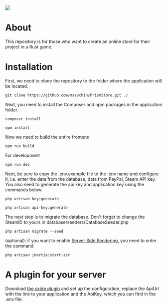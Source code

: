 <img src="https://i.imgur.com/g3d79iJ.png">


# About

This repository is for those who want to create an online store for their project in a Rust game.


# Installation
First, we need to clone the repository to the folder where the application will be located.
```
git clone https://github.com/msavchin/PrismStore.git ./
```
Next, you need to install the Composer and npm packages in the application folder.
```
composer install
```
```
npm install
```
Now we need to build the entire frontend
```
npm run build
```
For development
```
npm run dev
```
Next, be sure to copy the .env.example file to the .env name and configure it, i.e. enter the data from the database, data from PayPal, Steam API key. You also need to generate the api key and application key using the commands below
```
php artisan key:generate
```
```
php artisan api-key:generate 
```
The next step is to migrate the database. Don't forget to change the SteamID to yours in database/seeders/DatabaseSeeder.php
```
php artisan migrate --seed
```
(optional): if you want to enable <a href="https://inertiajs.com/server-side-rendering">Server Side Rendering</a>, you need to enter the command
```
php artisan inertia:start-ssr
```

# A plugin for your server
Download <a href="https://github.com/msavchin/PrismCart_plugin">the oxide plugin</a> and set up the configuration, replace the ApiUrl with the link to your application and the ApiKey, which you can find in the .env file.
